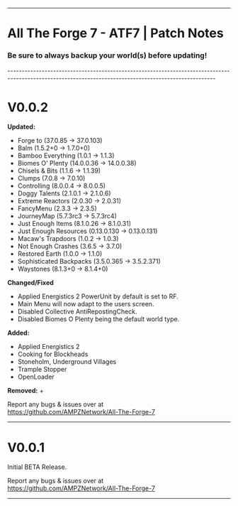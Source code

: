 -------------------------------------------------------------------------------------------------------------------------------------------------------------
# All The Forge 7 - ATF7 | Patch Notes
<h3>Be sure to always backup your world(s) before updating!</h3>
-------------------------------------------------------------------------------------------------------------------------------------------------------
<h1>V0.0.2</h1>

**Updated:**
+ Forge to (37.0.85 → 37.0.103) 
+ Balm (1.5.2+0 → 1.7.0+0)
+ Bamboo Everything (1.0.1 → 1.1.3)
+ Biomes O' Plenty (14.0.0.36 → 14.0.0.38)
+ Chisels & Bits (1.1.6 → 1.1.39)
+ Clumps (7.0.8 → 7.0.10)
+ Controlling (8.0.0.4 → 8.0.0.5)
+ Doggy Talents (2.1.0.1 → 2.1.0.6)
+ Extreme Reactors (2.0.30 → 2.0.31)
+ FancyMenu (2.3.3 → 2.3.5)
+ JourneyMap (5.7.3rc3 → 5.7.3rc4)
+ Just Enough Items (8.1.0.26 → 8.1.0.31)
+ Just Enough Resources (0.13.0.130 → 0.13.0.131)
+ Macaw's Trapdoors (1.0.2 → 1.0.3)
+ Not Enough Crashes (3.6.5 → 3.7.0)
+ Restored Earth (1.0.0 → 1.1.0)
+ Sophisticated Backpacks (3.5.0.365 → 3.5.2.371)
+ Waystones (8.1.3+0 → 8.1.4+0)

**Changed/Fixed**
+ Applied Energistics 2 PowerUnit by default is set to RF.
+ Main Menu will now adapt to the users screen.
+ Disabled Collective AntiRepostingCheck.
+ Disabled Biomes O Plenty being the default world type.


**Added:**
+ Applied Energistics 2
+ Cooking for Blockheads
+ Stoneholm, Underground Villages
+ Trample Stopper
+ OpenLoader

**Removed:**
+ 

Report any bugs & issues over at<br>
https://github.com/AMPZNetwork/All-The-Forge-7

---------------------------------------------------------------------------------------------
<h1>V0.0.1</h1>

Initial BETA Release.

Report any bugs & issues over at<br>
https://github.com/AMPZNetwork/All-The-Forge-7

---------------------------------------------------------------------------------
